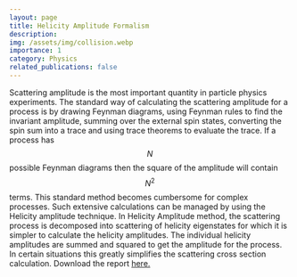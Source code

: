 ```yaml
---
layout: page
title: Helicity Amplitude Formalism
description: 
img: /assets/img/collision.webp
importance: 1
category: Physics
related_publications: false
---
```

Scattering amplitude is the most important quantity in particle physics experiments. The standard way of calculating the scattering amplitude for a process is by drawing Feynman diagrams, using Feynman rules to find the invariant amplitude, summing over the external spin states, converting the spin sum into a trace and using trace theorems to evaluate the trace. If a process has $$ N $$ possible Feynman diagrams then the square of the amplitude will contain $$ N^2 $$ terms. This standard method becomes cumbersome for complex processes. Such extensive calculations can be managed by using the Helicity amplitude technique. In Helicity Amplitude method, the scattering process is decomposed into scattering of helicity eigenstates for which it is simpler to calculate the helicity amplitudes. The individual helicity amplitudes are summed and squared to get the amplitude for the process. In certain situations this greatly simplifies the scattering cross section calculation.
Download the report [here.](</assets/pdf/Helicity Amplitude Formalism.pdf>)
